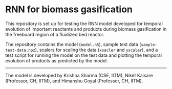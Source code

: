 # RNN for biomass gasification
This repository is set up for testing the RNN model developed for temporal evolution of important reactants and products during biomass gasification in the freeboard region of a fluidized bed reactor.

The repository contains the model (`model.h5`), sample test data (`sample-test-data.npz`), scalers for scaling the data (`xsacler` and `yscaler`), and a test script for running the model on the test data and plotting the temporal evolution of products as predicted by the model.

-------
The model is developed by Krishna Sharma (CSE, IITM), Niket Kaisare (Professor, CH, IITM), and Himanshu Goyal (Professor, CH, IITM).
